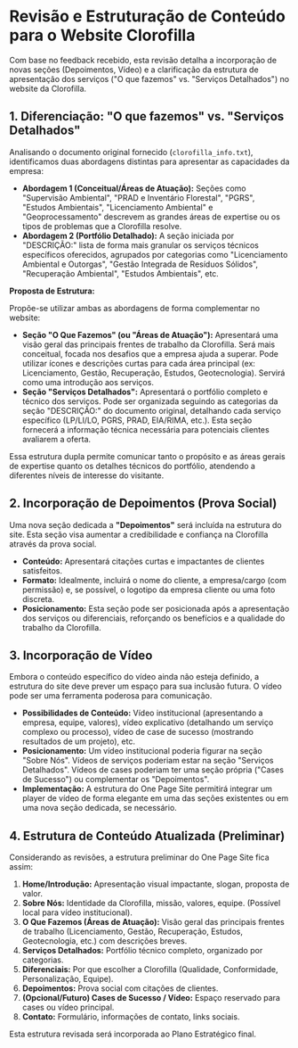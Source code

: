 # Revisão e Estruturação de Conteúdo para o Website Clorofilla

Com base no feedback recebido, esta revisão detalha a incorporação de novas seções (Depoimentos, Vídeo) e a clarificação da estrutura de apresentação dos serviços ("O que fazemos" vs. "Serviços Detalhados") no website da Clorofilla.

## 1. Diferenciação: "O que fazemos" vs. "Serviços Detalhados"

Analisando o documento original fornecido (`clorofilla_info.txt`), identificamos duas abordagens distintas para apresentar as capacidades da empresa:

*   **Abordagem 1 (Conceitual/Áreas de Atuação):** Seções como "Supervisão Ambiental", "PRAD e Inventário Florestal", "PGRS", "Estudos Ambientais", "Licenciamento Ambiental" e "Geoprocessamento" descrevem as grandes áreas de expertise ou os tipos de problemas que a Clorofilla resolve.
*   **Abordagem 2 (Portfólio Detalhado):** A seção iniciada por "DESCRIÇÃO:" lista de forma mais granular os serviços técnicos específicos oferecidos, agrupados por categorias como "Licenciamento Ambiental e Outorgas", "Gestão Integrada de Resíduos Sólidos", "Recuperação Ambiental", "Estudos Ambientais", etc.

**Proposta de Estrutura:**

Propõe-se utilizar ambas as abordagens de forma complementar no website:

*   **Seção "O Que Fazemos" (ou "Áreas de Atuação"):** Apresentará uma visão geral das principais frentes de trabalho da Clorofilla. Será mais conceitual, focada nos desafios que a empresa ajuda a superar. Pode utilizar ícones e descrições curtas para cada área principal (ex: Licenciamento, Gestão, Recuperação, Estudos, Geotecnologia). Servirá como uma introdução aos serviços.
*   **Seção "Serviços Detalhados":** Apresentará o portfólio completo e técnico dos serviços. Pode ser organizada seguindo as categorias da seção "DESCRIÇÃO:" do documento original, detalhando cada serviço específico (LP/LI/LO, PGRS, PRAD, EIA/RIMA, etc.). Esta seção fornecerá a informação técnica necessária para potenciais clientes avaliarem a oferta.

Essa estrutura dupla permite comunicar tanto o propósito e as áreas gerais de expertise quanto os detalhes técnicos do portfólio, atendendo a diferentes níveis de interesse do visitante.

## 2. Incorporação de Depoimentos (Prova Social)

Uma nova seção dedicada a **"Depoimentos"** será incluída na estrutura do site. Esta seção visa aumentar a credibilidade e confiança na Clorofilla através da prova social.

*   **Conteúdo:** Apresentará citações curtas e impactantes de clientes satisfeitos.
*   **Formato:** Idealmente, incluirá o nome do cliente, a empresa/cargo (com permissão) e, se possível, o logotipo da empresa cliente ou uma foto discreta.
*   **Posicionamento:** Esta seção pode ser posicionada após a apresentação dos serviços ou diferenciais, reforçando os benefícios e a qualidade do trabalho da Clorofilla.

## 3. Incorporação de Vídeo

Embora o conteúdo específico do vídeo ainda não esteja definido, a estrutura do site deve prever um espaço para sua inclusão futura. O vídeo pode ser uma ferramenta poderosa para comunicação.

*   **Possibilidades de Conteúdo:** Vídeo institucional (apresentando a empresa, equipe, valores), vídeo explicativo (detalhando um serviço complexo ou processo), vídeo de case de sucesso (mostrando resultados de um projeto), etc.
*   **Posicionamento:** Um vídeo institucional poderia figurar na seção "Sobre Nós". Vídeos de serviços poderiam estar na seção "Serviços Detalhados". Vídeos de cases poderiam ter uma seção própria ("Cases de Sucesso") ou complementar os "Depoimentos".
*   **Implementação:** A estrutura do One Page Site permitirá integrar um player de vídeo de forma elegante em uma das seções existentes ou em uma nova seção dedicada, se necessário.

## 4. Estrutura de Conteúdo Atualizada (Preliminar)

Considerando as revisões, a estrutura preliminar do One Page Site fica assim:

1.  **Home/Introdução:** Apresentação visual impactante, slogan, proposta de valor.
2.  **Sobre Nós:** Identidade da Clorofilla, missão, valores, equipe. (Possível local para vídeo institucional).
3.  **O Que Fazemos (Áreas de Atuação):** Visão geral das principais frentes de trabalho (Licenciamento, Gestão, Recuperação, Estudos, Geotecnologia, etc.) com descrições breves.
4.  **Serviços Detalhados:** Portfólio técnico completo, organizado por categorias.
5.  **Diferenciais:** Por que escolher a Clorofilla (Qualidade, Conformidade, Personalização, Equipe).
6.  **Depoimentos:** Prova social com citações de clientes.
7.  **(Opcional/Futuro) Cases de Sucesso / Vídeo:** Espaço reservado para cases ou vídeo principal.
8.  **Contato:** Formulário, informações de contato, links sociais.

Esta estrutura revisada será incorporada ao Plano Estratégico final.
